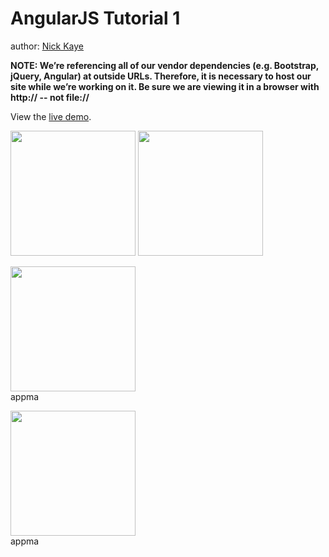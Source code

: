 AngularJS Tutorial 1
====================

author: [Nick Kaye](http://www.nickkaye.com)

**NOTE:  We’re referencing all of our vendor dependencies (e.g. Bootstrap, jQuery, Angular) at outside URLs.   Therefore, it is necessary to host our site while we’re working on it.  Be sure we are viewing it in a browser with http:// -- not file://**

View the [live demo](http://nickckaye.github.io/angularjs-tutorial-1).

<div>
		<img src="https://img.cdn.aliyun.dcloud.net.cn/guide/uniapp/app_download.png" width="200"/>
		<img src="https://img.cdn.aliyun.dcloud.net.cn/guide/uniapp/gh_33446d7f7a26_430.jpg" width="200"/>
</div>
<div>
	<p algin="center">
		<img src="https://img.cdn.aliyun.dcloud.net.cn/guide/uniapp/app_download.png" width="200"/>
		<br/>
		<span>appma</span>
	</a>
	<p algin="center">
		<img src="https://img.cdn.aliyun.dcloud.net.cn/guide/uniapp/gh_33446d7f7a26_430.jpg" width="200"/>
		<br/>
		<span>appma</span>
	</a>
</div>
